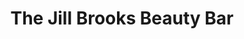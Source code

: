 ---
title: "The Jill Brooks Beauty Bar"
url: /columbia/the-jill-brooks-beauty-bar/
shop: Kosmetik
---